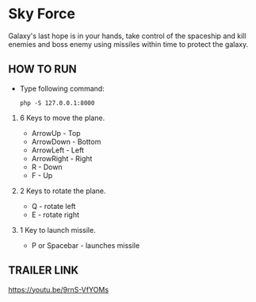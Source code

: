 # Sky Force

Galaxy's last hope is in your hands, take control of the spaceship and kill enemies and boss enemy using missiles within time to protect the galaxy.

## HOW TO RUN

- Type following command:
    ```
    php -S 127.0.0.1:8000
    ```

1. 6 Keys to move the plane.
    - ArrowUp - Top
    - ArrowDown - Bottom
    - ArrowLeft - Left
    - ArrowRight - Right
    - R - Down
    - F - Up

2. 2 Keys to rotate the plane. 
    - Q - rotate left
    - E - rotate right

3. 1 Key to launch missile.
    - P or Spacebar - launches missile

## TRAILER LINK

https://youtu.be/9rnS-VfYOMs